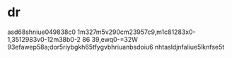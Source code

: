 # dr
asd68shniue049838c0 1m327m5v290cm23957c9,m1c81283x0-1,3512983v0-12m38b0-2  86  39,ewq0-=32W  93efawep58a;dor5riybgkh65tfygvbhriuanbsdoiu6 nhtasldjnfaliue5lknfse5t
